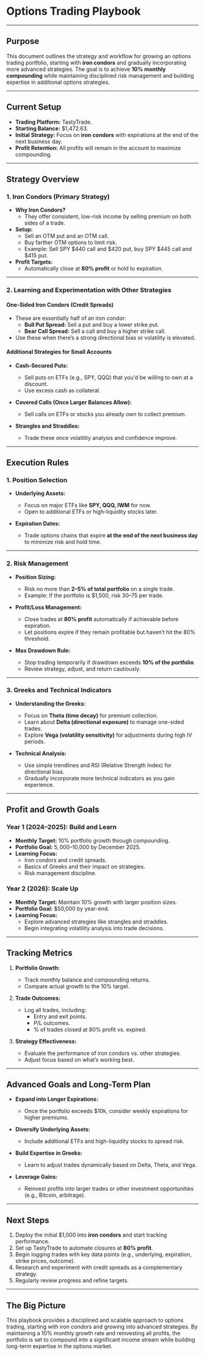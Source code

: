 # **Options Trading Playbook**

---

## **Purpose**  
This document outlines the strategy and workflow for growing an options trading portfolio, starting with **iron condors** and gradually incorporating more advanced strategies. The goal is to achieve **10% monthly compounding** while maintaining disciplined risk management and building expertise in additional options strategies.

---

## **Current Setup**  
- **Trading Platform:** TastyTrade.  
- **Starting Balance:** $1,472.63.  
- **Initial Strategy:** Focus on **iron condors** with expirations at the end of the next business day.  
- **Profit Retention:** All profits will remain in the account to maximize compounding.  

---

## **Strategy Overview**

### **1. Iron Condors (Primary Strategy)**  
- **Why Iron Condors?**  
  - They offer consistent, low-risk income by selling premium on both sides of a trade.  
- **Setup:**  
  - Sell an OTM put and an OTM call.  
  - Buy farther OTM options to limit risk.  
  - Example: Sell SPY $440 call and $420 put, buy SPY $445 call and $415 put.  
- **Profit Targets:**  
  - Automatically close at **80% profit** or hold to expiration.  

---

### **2. Learning and Experimentation with Other Strategies**  
#### **One-Sided Iron Condors (Credit Spreads)**  
- These are essentially half of an iron condor:  
  - **Bull Put Spread:** Sell a put and buy a lower strike put.  
  - **Bear Call Spread:** Sell a call and buy a higher strike call.  
- Use these when there’s a strong directional bias or volatility is elevated.

#### **Additional Strategies for Small Accounts**  
- **Cash-Secured Puts:**  
  - Sell puts on ETFs (e.g., SPY, QQQ) that you'd be willing to own at a discount.  
  - Use excess cash as collateral.  

- **Covered Calls (Once Larger Balances Allow):**  
  - Sell calls on ETFs or stocks you already own to collect premium.  

- **Strangles and Straddles:**  
  - Trade these once volatility analysis and confidence improve.  

---

## **Execution Rules**

### **1. Position Selection**  
- **Underlying Assets:**  
  - Focus on major ETFs like **SPY, QQQ, IWM** for now.  
  - Open to additional ETFs or high-liquidity stocks later.  

- **Expiration Dates:**  
  - Trade options chains that expire **at the end of the next business day** to minimize risk and hold time.  

---

### **2. Risk Management**  
- **Position Sizing:**  
  - Risk no more than **2–5% of total portfolio** on a single trade.  
  - Example: If the portfolio is $1,500, risk $30–$75 per trade.  

- **Profit/Loss Management:**  
  - Close trades at **80% profit** automatically if achievable before expiration.  
  - Let positions expire if they remain profitable but haven’t hit the 80% threshold.  

- **Max Drawdown Rule:**  
  - Stop trading temporarily if drawdown exceeds **10% of the portfolio**.  
  - Review strategy, adjust, and return cautiously.  

---

### **3. Greeks and Technical Indicators**  
- **Understanding the Greeks:**  
  - Focus on **Theta (time decay)** for premium collection.  
  - Learn about **Delta (directional exposure)** to manage one-sided trades.  
  - Explore **Vega (volatility sensitivity)** for adjustments during high IV periods.  

- **Technical Analysis:**  
  - Use simple trendlines and RSI (Relative Strength Index) for directional bias.  
  - Gradually incorporate more technical indicators as you gain experience.  

---

## **Profit and Growth Goals**

### **Year 1 (2024–2025): Build and Learn**  
- **Monthly Target:** 10% portfolio growth through compounding.  
- **Portfolio Goal:** $5,000–$10,000 by December 2025.  
- **Learning Focus:**  
  - Iron condors and credit spreads.  
  - Basics of Greeks and their impact on strategies.  
  - Risk management discipline.

### **Year 2 (2026): Scale Up**  
- **Monthly Target:** Maintain 10% growth with larger position sizes.  
- **Portfolio Goal:** $50,000 by year-end.  
- **Learning Focus:**  
  - Explore advanced strategies like strangles and straddles.  
  - Begin integrating volatility analysis into trade decisions.  

---

## **Tracking Metrics**
1. **Portfolio Growth:**  
   - Track monthly balance and compounding returns.  
   - Compare actual growth to the 10% target.  

2. **Trade Outcomes:**  
   - Log all trades, including:  
     - Entry and exit points.  
     - P/L outcomes.  
     - % of trades closed at 80% profit vs. expired.  

3. **Strategy Effectiveness:**  
   - Evaluate the performance of iron condors vs. other strategies.  
   - Adjust focus based on what’s working best.  

---

## **Advanced Goals and Long-Term Plan**  
- **Expand into Longer Expirations:**  
  - Once the portfolio exceeds $10k, consider weekly expirations for higher premiums.  

- **Diversify Underlying Assets:**  
  - Include additional ETFs and high-liquidity stocks to spread risk.  

- **Build Expertise in Greeks:**  
  - Learn to adjust trades dynamically based on Delta, Theta, and Vega.  

- **Leverage Gains:**  
  - Reinvest profits into larger trades or other investment opportunities (e.g., Bitcoin, arbitrage).  

---

## **Next Steps**
1. Deploy the initial $1,000 into **iron condors** and start tracking performance.  
2. Set up TastyTrade to automate closures at **80% profit**.  
3. Begin logging trades with key data points (e.g., underlying, expiration, strike prices, outcome).  
4. Research and experiment with credit spreads as a complementary strategy.  
5. Regularly review progress and refine targets.  

---

## **The Big Picture**  
This playbook provides a disciplined and scalable approach to options trading, starting with iron condors and growing into advanced strategies. By maintaining a 10% monthly growth rate and reinvesting all profits, the portfolio is set to compound into a significant income stream while building long-term expertise in the options market.

